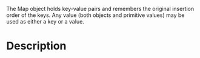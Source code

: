 The Map object holds key-value pairs and remembers the original insertion order of the keys. Any value (both objects and primitive values) may be used as either a key or a value.

# Description
    